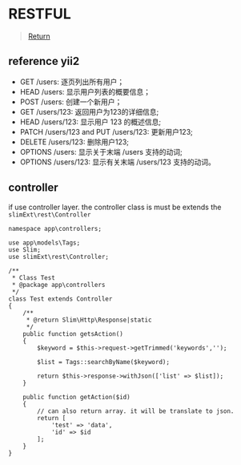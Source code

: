 # RESTFUL

> [Return](index.md)

## reference yii2

- GET /users: 逐页列出所有用户；
- HEAD /users: 显示用户列表的概要信息；
- POST /users: 创建一个新用户；
- GET /users/123: 返回用户为123的详细信息;
- HEAD /users/123: 显示用户 123 的概述信息;
- PATCH /users/123 and PUT /users/123: 更新用户123;
- DELETE /users/123: 删除用户123;
- OPTIONS /users: 显示关于末端 /users 支持的动词;
- OPTIONS /users/123: 显示有关末端 /users/123 支持的动词。

## controller 

if use controller layer. the controller class is must be extends the `slimExt\rest\Controller`

```
namespace app\controllers;

use app\models\Tags;
use Slim;
use slimExt\rest\Controller;

/**
 * Class Test
 * @package app\controllers
 */
class Test extends Controller
{
    /**
     * @return Slim\Http\Response|static
     */
    public function getsAction()
    {
        $keyword = $this->request->getTrimmed('keywords','');

        $list = Tags::searchByName($keyword);

        return $this->response->withJson(['list' => $list]);
    }

    public function getAction($id)
    {
        // can also return array. it will be translate to json.
        return [
            'test' => 'data',
            'id' => $id
        ];
    }
}
```